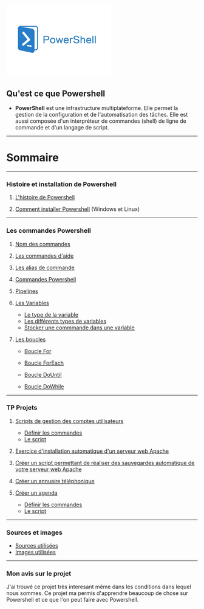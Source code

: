 # ![](Images.md/imagespswh.jpg)

## Qu'est ce que Powershell 
- **PowerShell** est une infrastructure multiplateforme. Elle permet la gestion de la configuration et de l'automatisation des tâches. Elle est aussi composée d'un interpréteur de commandes (shell) de ligne de commande et d'un langage de script.
---

# Sommaire 

----

### Histoire et installation de Powershell
1. [L'histoire de Powershell](https://github.com/Luke859/Linux/blob/main/1-Histoire%20de%20Powershell.md)

2. [Comment installer Powershell](https://github.com/Luke859/Linux/blob/main/2-Comment%20installer%20Powershell%20sur%20Windows%20et%20Linux.md) (Windows et Linux)

----

### Les commandes Powershell 

1. [Nom des commandes](https://github.com/Luke859/Linux/blob/main/3-Nom%20des%20commandes.md)

2. [Les commandes d'aide](https://github.com/Luke859/Linux/blob/main/4-Les%20commandes%20aides.md)

3. [Les alias de commande](https://github.com/Luke859/Linux/blob/main/5-Alias%20des%20commandes.md)

4. [Commandes Powershell](https://github.com/Luke859/Linux/blob/main/6-Commandes%20Powershell.md)
   
5. [Pipelines](https://github.com/Luke859/Linux/blob/main/11-Pipelines.md)

6. [Les Variables](https://github.com/Luke859/Linux/blob/main/7-Variables%2C%20type%2C%20stocker.md)
    
    - [Le type de la variable](https://github.com/Luke859/Linux/blob/main/7-Variables%2C%20type%2C%20stocker.md)
    - [Les différents types de variables](https://github.com/Luke859/Linux/blob/main/7-Variables%2C%20type%2C%20stocker.md)
    - [Stocker une commmande dans une variable](https://github.com/Luke859/Linux/blob/main/7-Variables%2C%20type%2C%20stocker.md)

7. [Les boucles](https://github.com/Luke859/Linux/blob/main/8-Boucles.md)
   - [Boucle For](https://github.com/Luke859/Linux/blob/main/8-Boucles.md)
  
   - [Boucle ForEach](https://github.com/Luke859/Linux/blob/main/8-Boucles.md)
  
   - [Boucle DoUntil](https://github.com/Luke859/Linux/blob/main/8-Boucles.md)
  
   - [Boucle DoWhile](https://github.com/Luke859/Linux/blob/main/8-Boucles.md)

----
### TP Projets 

1. [Scripts de gestion des comptes utilisateurs](https://github.com/Luke859/Linux/blob/main/9-TP%20Scripts%20de%20gestion%20des%20comptes%20utilisateurs.md)
    - [Définir les commandes](9-TP%20Scripts%20de%20gestion%20des%20comptes%20utilisateurs.md)
    - [Le script](https://github.com/Luke859/Linux/blob/main/9-TP%20Scripts%20de%20gestion%20des%20comptes%20utilisateurs.md)
   
2. [Exercice d'installation automatique d'un serveur web Apache]()
   
3. [Créer un script permettant de réaliser des sauvegardes automatique de votre serveur web Apache]()
   
4. [Créer un annuaire téléphonique]()
   
5. [Créer un agenda](https://github.com/Luke859/Linux/blob/main/10-%20TP%20Cr%C3%A9er%20un%20agenda.md)
    - [Définir les commandes](https://github.com/Luke859/Linux/blob/main/10-%20TP%20Cr%C3%A9er%20un%20agenda.md)
    - [Le script](https://github.com/Luke859/Linux/blob/main/10-%20TP%20Cr%C3%A9er%20un%20agenda.md)
  
----
### Sources et images
- [Sources utilisées](https://github.com/Luke859/Linux/blob/main/Sources.md/Les%20sources.md)
- [Images utilisées](https://github.com/Luke859/Linux/tree/main/Images.md)

  
----
### Mon avis sur le projet 
J'ai trouvé ce projet très interesant même dans les conditions dans lequel nous sommes. Ce projet ma permis d'apprendre beaucoup de chose sur Powershell et ce que l'on peut faire avec Powershell. 